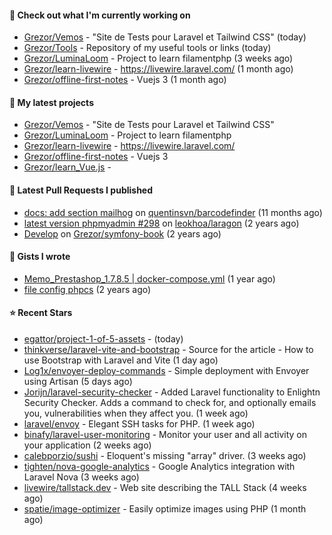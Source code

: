 #### 👷 Check out what I'm currently working on

- [Grezor/Vemos](https://github.com/Grezor/Vemos) - &#34;Site de Tests pour Laravel et Tailwind CSS&#34; (today)
- [Grezor/Tools](https://github.com/Grezor/Tools) - Repository of my useful tools or links (today)
- [Grezor/LuminaLoom](https://github.com/Grezor/LuminaLoom) - Project to learn filamentphp (3 weeks ago)
- [Grezor/learn-livewire](https://github.com/Grezor/learn-livewire) - https://livewire.laravel.com/ (1 month ago)
- [Grezor/offline-first-notes](https://github.com/Grezor/offline-first-notes) - Vuejs 3 (1 month ago)

#### 🌱 My latest projects

- [Grezor/Vemos](https://github.com/Grezor/Vemos) - &#34;Site de Tests pour Laravel et Tailwind CSS&#34;
- [Grezor/LuminaLoom](https://github.com/Grezor/LuminaLoom) - Project to learn filamentphp
- [Grezor/learn-livewire](https://github.com/Grezor/learn-livewire) - https://livewire.laravel.com/
- [Grezor/offline-first-notes](https://github.com/Grezor/offline-first-notes) - Vuejs 3
- [Grezor/learn_Vue.js](https://github.com/Grezor/learn_Vue.js) - 

#### 🔨 Latest Pull Requests I published

- [docs: add section mailhog](https://github.com/quentinsvn/barcodefinder/pull/2) on [quentinsvn/barcodefinder](https://github.com/quentinsvn/barcodefinder) (11 months ago)
- [latest version phpmyadmin #298](https://github.com/leokhoa/laragon/pull/299) on [leokhoa/laragon](https://github.com/leokhoa/laragon) (2 years ago)
- [Develop](https://github.com/Grezor/symfony-book/pull/2) on [Grezor/symfony-book](https://github.com/Grezor/symfony-book) (2 years ago)

#### 📓 Gists I wrote

- [Memo_Prestashop_1.7.8.5 | docker-compose.yml](https://gist.github.com/eb78b378ed9f40780dc077b361ead337) (1 year ago)
- [file config phpcs](https://gist.github.com/27d8a6056d2e171aed20c26699439861) (2 years ago)

#### ⭐ Recent Stars

- [egattor/project-1-of-5-assets](https://github.com/egattor/project-1-of-5-assets) -  (today)
- [thinkverse/laravel-vite-and-bootstrap](https://github.com/thinkverse/laravel-vite-and-bootstrap) - Source for the article - How to use Bootstrap with Laravel and Vite (1 day ago)
- [Log1x/envoyer-deploy-commands](https://github.com/Log1x/envoyer-deploy-commands) - Simple deployment with Envoyer using Artisan (5 days ago)
- [Jorijn/laravel-security-checker](https://github.com/Jorijn/laravel-security-checker) - Added Laravel functionality to Enlightn Security Checker. Adds a command to check for, and optionally emails you, vulnerabilities when they affect you. (1 week ago)
- [laravel/envoy](https://github.com/laravel/envoy) - Elegant SSH tasks for PHP. (1 week ago)
- [binafy/laravel-user-monitoring](https://github.com/binafy/laravel-user-monitoring) - Monitor your user and all activity on your application (2 weeks ago)
- [calebporzio/sushi](https://github.com/calebporzio/sushi) - Eloquent&#39;s missing &#34;array&#34; driver. (3 weeks ago)
- [tighten/nova-google-analytics](https://github.com/tighten/nova-google-analytics) - Google Analytics integration with Laravel Nova (3 weeks ago)
- [livewire/tallstack.dev](https://github.com/livewire/tallstack.dev) - Web site describing the TALL Stack (4 weeks ago)
- [spatie/image-optimizer](https://github.com/spatie/image-optimizer) - Easily optimize images using PHP (1 month ago)
